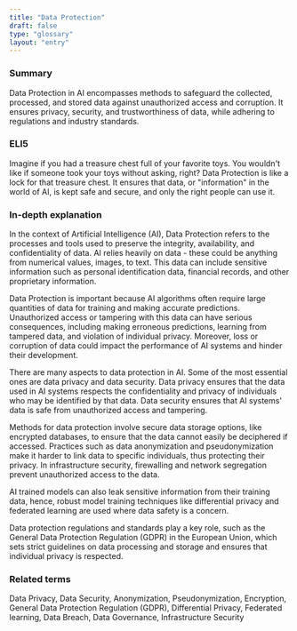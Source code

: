 ```yaml
---
title: "Data Protection"
draft: false
type: "glossary"
layout: "entry"
---
```


### Summary
Data Protection in AI encompasses methods to safeguard the collected, processed, and stored data against unauthorized access and corruption. It ensures privacy, security, and trustworthiness of data, while adhering to regulations and industry standards. 

### ELI5
Imagine if you had a treasure chest full of your favorite toys. You wouldn't like if someone took your toys without asking, right? Data Protection is like a lock for that treasure chest. It ensures that data, or "information" in the world of AI, is kept safe and secure, and only the right people can use it. 

### In-depth explanation
In the context of Artificial Intelligence (AI), Data Protection refers to the processes and tools used to preserve the integrity, availability, and confidentiality of data. AI relies heavily on data - these could be anything from numerical values, images, to text. This data can include sensitive information such as personal identification data, financial records, and other proprietary information. 

Data Protection is important because AI algorithms often require large quantities of data for training and making accurate predictions. Unauthorized access or tampering with this data can have serious consequences, including making erroneous predictions, learning from tampered data, and violation of individual privacy. Moreover, loss or corruption of data could impact the performance of AI systems and hinder their development.

There are many aspects to data protection in AI. Some of the most essential ones are data privacy and data security. Data privacy ensures that the data used in AI systems respects the confidentiality and privacy of individuals who may be identified by that data. Data security ensures that AI systems' data is safe from unauthorized access and tampering.

Methods for data protection involve secure data storage options, like encrypted databases, to ensure that the data cannot easily be deciphered if accessed. Practices such as data anonymization and pseudonymization make it harder to link data to specific individuals, thus protecting their privacy. In infrastructure security, firewalling and network segregation prevent unauthorized access to the data.

AI trained models can also leak sensitive information from their training data, hence, robust model training techniques like differential privacy and federated learning are used where data safety is a concern.

Data protection regulations and standards play a key role, such as the General Data Protection Regulation (GDPR) in the European Union, which sets strict guidelines on data processing and storage and ensures that individual privacy is respected.

### Related terms
Data Privacy, Data Security, Anonymization, Pseudonymization, Encryption, General Data Protection Regulation (GDPR), Differential Privacy, Federated learning, Data Breach, Data Governance, Infrastructure Security

